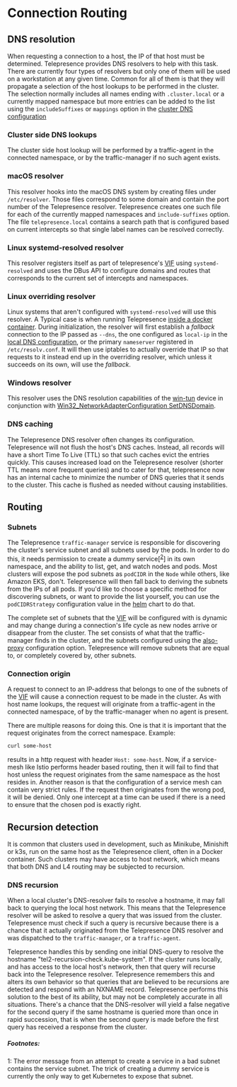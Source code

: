 # Connection Routing

## DNS resolution
When requesting a connection to a host, the IP of that host must be determined. Telepresence provides DNS resolvers to help with this task. There are currently four types of resolvers but only one of them will be used on a workstation at any given time. Common for all of them is that they will propagate a selection of the host lookups to be performed in the cluster. The selection normally includes all names ending with `.cluster.local` or a currently mapped namespace but more entries can be added to the list using the `includeSuffixes` or `mappings` option in the
[cluster DNS configuration](../config/#dns) 

### Cluster side DNS lookups
The cluster side host lookup will be performed by a traffic-agent in the connected namespace, or by the traffic-manager if no such agent exists.

### macOS resolver
This resolver hooks into the macOS DNS system by creating files under `/etc/resolver`. Those files correspond to some domain and contain the port number of the Telepresence resolver. Telepresence creates one such file for each of the currently mapped namespaces and `include-suffixes` option. The file `telepresence.local` contains a search path that is configured based on current intercepts so that single label names can be resolved correctly.

### Linux systemd-resolved resolver
This resolver registers itself as part of telepresence's [VIF](../tun-device) using `systemd-resolved` and uses the DBus API to configure domains and routes that corresponds to the current set of intercepts and namespaces.

### Linux overriding resolver
Linux systems that aren't configured with `systemd-resolved` will use this resolver. A Typical case is when running Telepresence [inside a docker container](../inside-container). During initialization, the resolver will first establish a _fallback_ connection to the IP passed as `--dns`, the one configured as `local-ip` in the [local DNS configuration](../config#dns), or the primary `nameserver` registered in `/etc/resolv.conf`. It will then use iptables to actually override that IP so that requests to it instead end up in the overriding resolver, which unless it succeeds on its own, will use the _fallback_.

### Windows resolver
This resolver uses the DNS resolution capabilities of the [win-tun](https://www.wintun.net/) device in conjunction with [Win32_NetworkAdapterConfiguration SetDNSDomain](https://docs.microsoft.com/en-us/powershell/scripting/samples/performing-networking-tasks?view=powershell-7.2#assigning-the-dns-domain-for-a-network-adapter).

### DNS caching
The Telepresence DNS resolver often changes its configuration. Telepresence will not flush the host's DNS caches. Instead, all records will have a short Time To Live (TTL) so that such caches evict the entries quickly. This causes increased load on the Telepresence resolver (shorter TTL means more frequent queries) and to cater for that, telepresence now has an internal cache to minimize the number of DNS queries that it sends to the cluster. This cache is flushed as needed without causing instabilities.

## Routing

### Subnets
The Telepresence `traffic-manager` service is responsible for discovering the cluster's service subnet and all subnets used by the pods. In order to do this, it needs permission to create a dummy service[<sup>[2](#servicesubnet)</sup>] in its own namespace, and the ability to list, get, and watch nodes and pods. Most clusters will expose the pod subnets as `podCIDR` in the `Node` while others, like Amazon EKS, don't. Telepresence will then fall back to deriving the subnets from the IPs of all pods. If you'd like to choose a specific method for discovering subnets, or want to provide the list yourself, you can use the `podCIDRStrategy` configuration value in the [helm](../../install/manager) chart to do that.

The complete set of subnets that the [VIF](../tun-device) will be configured with is dynamic and may change during a connection's life cycle as new nodes arrive or disappear from the cluster. The set consists of what that the traffic-manager finds in the cluster, and the subnets configured using the [also-proxy](../config#alsoproxysubnets) configuration option. Telepresence will remove subnets that are equal to, or completely covered by, other subnets.

### Connection origin
A request to connect to an IP-address that belongs to one of the subnets of the [VIF](../tun-device) will cause a connection request to be made in the cluster. As with host name lookups, the request will originate from a traffic-agent in the connected namespace, of by the traffic-manager when no agent is present.

There are multiple reasons for doing this. One is that it is important that the request originates from the correct namespace. Example:

```bash
curl some-host
```
results in a http request with header `Host: some-host`. Now, if a service-mesh like Istio performs header based routing, then it will fail to find that host unless the request originates from the same namespace as the host resides in. Another reason is that the configuration of a service mesh can contain very strict rules. If the request then originates from the wrong pod, it will be denied. Only one intercept at a time can be used if there is a need to ensure that the chosen pod is exactly right.

## Recursion detection
It is common that clusters used in development, such as Minikube, Minishift or k3s, run on the same host as the Telepresence client, often in a Docker container. Such clusters may have access to host network, which means that both DNS and L4 routing may be subjected to recursion.

### DNS recursion
When a local cluster's DNS-resolver fails to resolve a hostname, it may fall back to querying the local host network. This means that the Telepresence resolver will be asked to resolve a query that was issued from the cluster. Telepresence must check if such a query is recursive because there is a chance that it actually originated from the Telepresence DNS resolver and was dispatched to the `traffic-manager`, or a `traffic-agent`.

Telepresence handles this by sending one initial DNS-query to resolve the hostname "tel2-recursion-check.kube-system". If the cluster runs locally, and has access to the local host's network, then that query will recurse back into the Telepresence resolver. Telepresence remembers this and alters its own behavior so that queries that are believed to be recursions are detected and respond with an NXNAME record. Telepresence performs this solution to the best of its ability, but may not be completely accurate in all situations. There's a chance that the DNS-resolver will yield a false negative for the second query if the same hostname is queried more than once in rapid succession, that is when the second query is made before the first query has received a response from the cluster.

##### Footnotes:
<p><a name="servicesubnet">1</a>: The error message from an attempt to create a service in a bad subnet contains the service subnet. The trick of creating a dummy service is currently the only way to get Kubernetes to expose that subnet.</p>

